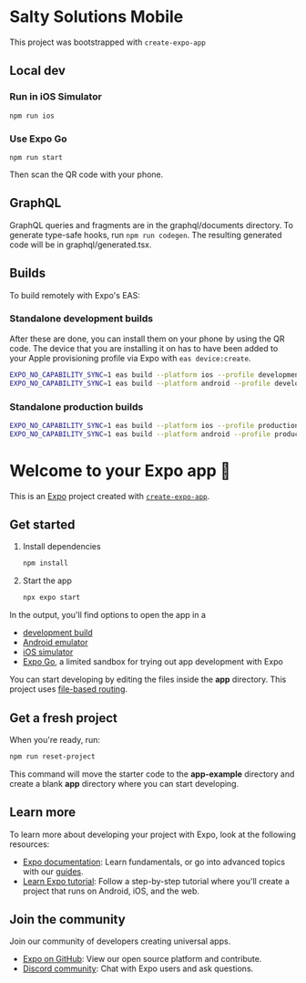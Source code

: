 # Salty Solutions Mobile

This project was bootstrapped with `create-expo-app`

## Local dev

### Run in iOS Simulator

`npm run ios`

### Use Expo Go

`npm run start`

Then scan the QR code with your phone.

## GraphQL

GraphQL queries and fragments are in the graphql/documents directory.  To generate type-safe hooks, run `npm run codegen`.  The resulting generated code will be in graphql/generated.tsx.

## Builds

To build remotely with Expo's EAS:

### Standalone development builds

After these are done, you can install them on your phone by using the QR code.  The device that you are installing it on has to have been added to your Apple provisioning profile via Expo with `eas device:create`.

```sh
EXPO_NO_CAPABILITY_SYNC=1 eas build --platform ios --profile development-standalone
EXPO_NO_CAPABILITY_SYNC=1 eas build --platform android --profile development-standalone
```

### Standalone production builds

```sh
EXPO_NO_CAPABILITY_SYNC=1 eas build --platform ios --profile production
EXPO_NO_CAPABILITY_SYNC=1 eas build --platform android --profile production
```

# Welcome to your Expo app 👋

This is an [Expo](https://expo.dev) project created with [`create-expo-app`](https://www.npmjs.com/package/create-expo-app).

## Get started

1. Install dependencies

   ```bash
   npm install
   ```

2. Start the app

   ```bash
   npx expo start
   ```

In the output, you'll find options to open the app in a

- [development build](https://docs.expo.dev/develop/development-builds/introduction/)
- [Android emulator](https://docs.expo.dev/workflow/android-studio-emulator/)
- [iOS simulator](https://docs.expo.dev/workflow/ios-simulator/)
- [Expo Go](https://expo.dev/go), a limited sandbox for trying out app development with Expo

You can start developing by editing the files inside the **app** directory. This project uses [file-based routing](https://docs.expo.dev/router/introduction).

## Get a fresh project

When you're ready, run:

```bash
npm run reset-project
```

This command will move the starter code to the **app-example** directory and create a blank **app** directory where you can start developing.

## Learn more

To learn more about developing your project with Expo, look at the following resources:

- [Expo documentation](https://docs.expo.dev/): Learn fundamentals, or go into advanced topics with our [guides](https://docs.expo.dev/guides).
- [Learn Expo tutorial](https://docs.expo.dev/tutorial/introduction/): Follow a step-by-step tutorial where you'll create a project that runs on Android, iOS, and the web.

## Join the community

Join our community of developers creating universal apps.

- [Expo on GitHub](https://github.com/expo/expo): View our open source platform and contribute.
- [Discord community](https://chat.expo.dev): Chat with Expo users and ask questions.
